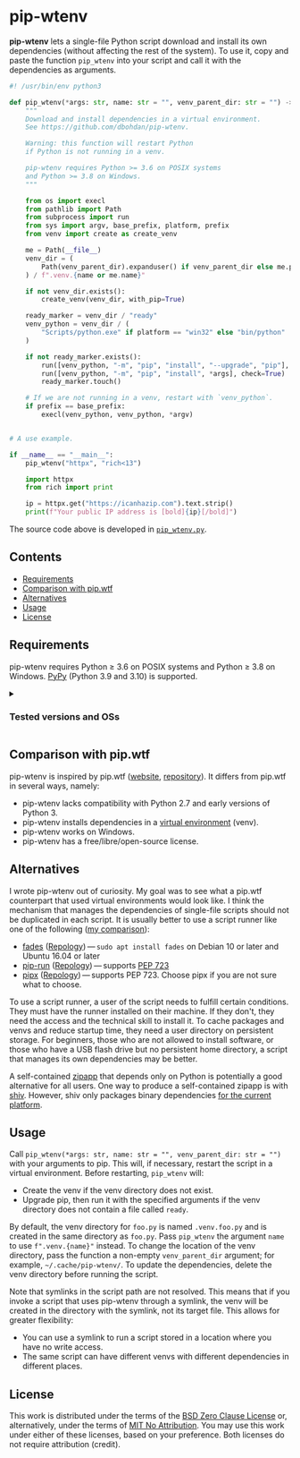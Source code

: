 # pip-wtenv

**pip-wtenv** lets a single-file Python script download and install its own dependencies
(without affecting the rest of the system).
To use it,
copy and paste the function `pip_wtenv` into your script and call it with the dependencies as arguments.

```python
#! /usr/bin/env python3

def pip_wtenv(*args: str, name: str = "", venv_parent_dir: str = "") -> None:
    """
    Download and install dependencies in a virtual environment.
    See https://github.com/dbohdan/pip-wtenv.

    Warning: this function will restart Python
    if Python is not running in a venv.

    pip-wtenv requires Python >= 3.6 on POSIX systems
    and Python >= 3.8 on Windows.
    """

    from os import execl
    from pathlib import Path
    from subprocess import run
    from sys import argv, base_prefix, platform, prefix
    from venv import create as create_venv

    me = Path(__file__)
    venv_dir = (
        Path(venv_parent_dir).expanduser() if venv_parent_dir else me.parent
    ) / f".venv.{name or me.name}"

    if not venv_dir.exists():
        create_venv(venv_dir, with_pip=True)

    ready_marker = venv_dir / "ready"
    venv_python = venv_dir / (
        "Scripts/python.exe" if platform == "win32" else "bin/python"
    )

    if not ready_marker.exists():
        run([venv_python, "-m", "pip", "install", "--upgrade", "pip"], check=True)
        run([venv_python, "-m", "pip", "install", *args], check=True)
        ready_marker.touch()

    # If we are not running in a venv, restart with `venv_python`.
    if prefix == base_prefix:
        execl(venv_python, venv_python, *argv)


# A use example.

if __name__ == "__main__":
    pip_wtenv("httpx", "rich<13")

    import httpx
    from rich import print

    ip = httpx.get("https://icanhazip.com").text.strip()
    print(f"Your public IP address is [bold]{ip}[/bold]")
```

The source code above is developed in [`pip_wtenv.py`](pip_wtenv.py).

## Contents

- [Requirements](#requirements)
- [Comparison with pip.wtf](#comparison-with-pipwtf)
- [Alternatives](#alternatives)
- [Usage](#usage)
- [License](#license)

## Requirements

pip-wtenv requires Python &ge; 3.6 on POSIX systems
and Python &ge; 3.8 on Windows.
[PyPy](https://github.com/pypy/pypy)
(Python 3.9 and 3.10)
is supported.

<details>
<summary><h3>Tested versions and OSs</h3></summary>

The following Python versions and operating systems have been tested
(all on x86-64, except macOS 14):

- CPython:
  - 3.6 on Ubuntu 22.04
  - 3.7, 3.12 on FreeBSD 14.0-RELEASE
  - 3.7–3.12 on macOS 13 (GitHub Actions)
  - 3.7–3.12 on Ubuntu 22.04 (GitHub Actions)
  - 3.8–3.12 on macOS 14 (GitHub Actions)
  - 3.8 on Windows 10
  - 3.9–3.12 on Windows Server 2022 (GitHub Actions)
  - 3.10 on NetBSD 9.3
  - 3.10 on OpenBSD 7.4
- PyPy:
  - 7.3 (Python 3.9, 3.10) on macOS 13, 14 (GitHub Actions)
  - 7.3 (Python 3.9, 3.10) on Ubuntu 22.04 (GitHub Actions)
  - 7.3 (Python 3.9, 3.10) on Windows Server 2022 (GitHub Actions)
</details>

## Comparison with pip.wtf

pip-wtenv is inspired by pip.wtf
([website](https://pip.wtf),
[repository](https://github.com/sabslikesobs/pip.wtf)).
It differs from pip.wtf in several ways,
namely:

- pip-wtenv lacks compatibility
  with Python 2.7 and early versions of Python 3.
- pip-wtenv installs dependencies in a
  [virtual environment](https://docs.python.org/3/library/venv.html) (venv).
- pip-wtenv works on Windows.
- pip-wtenv has a free/libre/open-source license.

## Alternatives

I wrote pip-wtenv out of curiosity.
My goal was to see what a pip.wtf counterpart that used virtual environments
would look like.
I think
the mechanism that manages the dependencies of single-file scripts should not
be duplicated in each script.
It is usually better to use a script runner
like one of the following
([my comparison](https://dbohdan.com/scripts-with-dependencies#python)):

- [fades](https://github.com/PyAr/fades)
  ([Repology](https://repology.org/project/fades/versions))&thinsp;&mdash;&thinsp;`sudo apt install fades` on Debian 10 or later and Ubuntu 16.04 or later
- [pip-run](https://github.com/jaraco/pip-run)
  ([Repology](https://repology.org/project/python:pip-run/versions))&thinsp;&mdash;&thinsp;supports
  [PEP 723](https://peps.python.org/pep-0723/)
- [pipx](https://github.com/pypa/pipx)
  ([Repology](https://repology.org/project/pipx/versions))&thinsp;&mdash;&thinsp;supports PEP 723.
  Choose pipx
  if you are not sure what to choose.

To use a script runner,
a user of the script needs to fulfill certain conditions.
They must have the runner installed on their machine.
If they don't,
they need the access and the technical skill to install it.
To cache packages and venvs and reduce startup time,
they need a user directory on persistent storage.
For beginners,
those who are not allowed to install software,
or those who have a USB flash drive but no persistent home directory,
a script that manages its own dependencies may be better.

A self-contained
[zipapp](https://docs.python.org/3/library/zipapp.html)
that depends only on Python
is potentially a good alternative for all users.
One way to produce a self-contained zipapp is with
[shiv](https://github.com/linkedin/shiv).
However,
shiv only packages binary dependencies
[for the current platform](https://github.com/linkedin/shiv/issues/26).

## Usage

Call `pip_wtenv(*args: str, name: str = "", venv_parent_dir: str = "")` with your arguments to pip.
This will,
if necessary,
restart the script in a virtual environment.
Before restarting,
`pip_wtenv` will:

- Create the venv
  if the venv directory does not exist.
- Upgrade pip,
  then run it with the specified arguments
  if the venv directory does not contain a file called `ready`.

By default,
the venv directory for `foo.py` is named `.venv.foo.py`
and is created in the same directory as `foo.py`.
Pass `pip_wtenv` the argument `name` to use `f".venv.{name}"` instead.
To change the location of the venv directory,
pass the function a non-empty `venv_parent_dir` argument;
for example,
`~/.cache/pip-wtenv/`.
To update the dependencies,
delete the venv directory before running the script.

Note that symlinks in the script path are not resolved.
This means that
if you invoke a script that uses pip-wtenv through a symlink,
the venv will be created in the directory with the symlink,
not its target file.
This allows for greater flexibility:

- You can use a symlink
  to run a script stored in a location
  where you have no write access.
- The same script can have different venvs
  with different dependencies
  in different places.

## License

This work is distributed under the terms of the
[BSD Zero Clause License](LICENSE.0BSD)
or,
alternatively,
under the terms of
[MIT No Attribution](LICENSE.MIT-0).
You may use this work under either of these licenses,
based on your preference.
Both licenses do not require attribution (credit).
